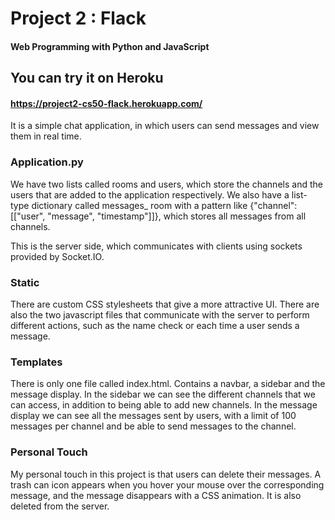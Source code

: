 # Project 2 : Flack

#### Web Programming with Python and JavaScript

## You can try it on Heroku
#### https://project2-cs50-flack.herokuapp.com/


It is a simple chat application, in which users can send messages and view them in real time.

### Application.py

We have two lists called rooms and users, which store the channels and the users that are added to the application respectively. We also have a list-type dictionary called messages_ room with a pattern like {"channel": [["user", "message", "timestamp"]]}, which stores all messages from all channels.

This is the server side, which communicates with clients using sockets provided by Socket.IO.


### Static

There are custom CSS stylesheets that give a more attractive UI. There are also the two javascript files that communicate with the server to perform different actions, such as the name check or each time a user sends a message.

### Templates

There is only one file called index.html. Contains a navbar, a sidebar and the message display. In the sidebar we can see the different channels that we can access, in addition to being able to add new channels. In the message display we can see all the messages sent by users, with a limit of 100 messages per channel and be able to send messages to the channel.

### Personal Touch

My personal touch in this project is that users can delete their messages. A trash can icon appears when you hover your mouse over the corresponding message, and the message disappears with a CSS animation. It is also deleted from the server.
